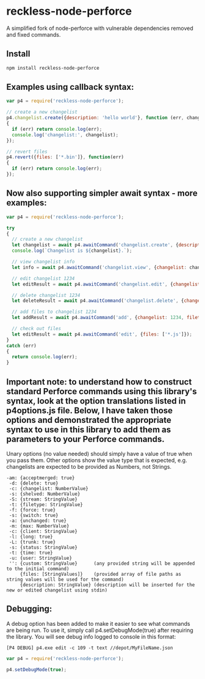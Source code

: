 reckless-node-perforce
=============

A simplified fork of node-perforce with vulnerable dependencies removed and fixed commands.

## Install

```sh
npm install reckless-node-perforce
```

## Examples using callback syntax:

```js
var p4 = require('reckless-node-perforce');

// create a new changelist
p4.changelist.create({description: 'hello world'}, function (err, changelist)
{
  if (err) return console.log(err);
  console.log('changelist:', changelist);
});

// revert files
p4.revert({files: ['*.bin']}, function(err)
{
  if (err) return console.log(err);
});
```

## Now also supporting simpler await syntax - more examples:

```js
var p4 = require('reckless-node-perforce');

try
{
  // create a new changelist
  let changelist = await p4.awaitCommand('changelist.create', {description: 'Hello world!'});
  console.log(`Changelist is ${changelist}.`);

  // view changelist info
  let info = await p4.awaitCommand('changelist.view', {changelist: changelist});

  // edit changelist 1234
  let editResult = await p4.awaitCommand('changelist.edit', {changelist: 1234, description: 'Hello world'});

  // delete changelist 1234
  let deleteResult = await p4.awaitCommand('changelist.delete', {changelist: 1234});

  // add files to changelist 1234
  let addResult = await p4.awaitCommand('add', {changelist: 1234, filetype: 'binary', files: ['*.bin']});

  // check out files
  let editResult = await p4.awaitCommand('edit', {files: ['*.js']});
}
catch (err)
{
  return console.log(err);
}
```

## Important note: to understand how to construct standard Perforce commands using this library's syntax, look at the option translations listed in p4options.js file. Below, I have taken those options and demonstrated the appropriate syntax to use in this library to add them as parameters to your Perforce commands.

Unary options (no value needed) should simply have a value of true when you pass them.
Other options show the value type that is expected, e.g. changelists are expected to be provided as Numbers, not Strings.

```
-am: {acceptmerged: true}
 -d: {delete: true}
 -c: {changelist: NumberValue}
 -s: {shelved: NumberValue}
 -S: {stream: StringValue}
 -t: {filetype: StringValue}
 -f: {force: true}
 -s: {switch: true}
 -a: {unchanged: true}
 -m: {max: NumberValue}
 -c: {client: StringValue}
 -l: {long: true}
 -L: {trunk: true}
 -s: {status: StringValue}
 -t: {time: true}
 -u: {user: StringValue}
 '': {custom: StringValue}      (any provided string will be appended to the initial command)
     {files: [StringValues]}    (provided array of file paths as string values will be used for the command)
     {description: StringValue} (description will be inserted for the new or edited changelist using stdin)
```

## Debugging:

A debug option has been added to make it easier to see what commands are being run. To use it, simply call p4.setDebugMode(true) after requiring the library. You will see debug info logged to console in this format:

```
[P4 DEBUG] p4.exe edit -c 109 -t text //depot/MyFileName.json
```

```js
var p4 = require('reckless-node-perforce');

p4.setDebugMode(true);
```
